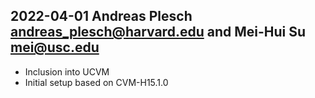 ## 2022-04-01  Andreas Plesch <andreas_plesch@harvard.edu> and Mei-Hui Su <mei@usc.edu>
* Inclusion into UCVM
* Initial setup based on CVM-H15.1.0


